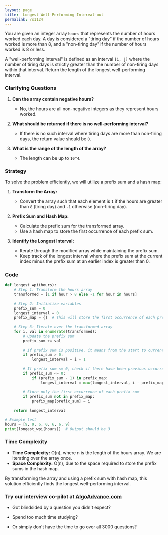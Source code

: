 ```yaml
---
layout: page
title:  Longest Well-Performing Interval-out
permalink: /s1124
---
```


You are given an integer array `hours` that represents the number of hours worked each day. A day is considered a "tiring day" if the number of hours worked is more than 8, and a "non-tiring day" if the number of hours worked is 8 or less.

A "well-performing interval" is defined as an interval `[i, j]` where the number of tiring days is strictly greater than the number of non-tiring days within that interval. Return the length of the longest well-performing interval.

### Clarifying Questions

1. **Can the array contain negative hours?**
   - No, the hours are all non-negative integers as they represent hours worked.

2. **What should be returned if there is no well-performing interval?**
   - If there is no such interval where tiring days are more than non-tiring days, the return value should be `0`.

3. **What is the range of the length of the array?**
   - The length can be up to `10^4`.

### Strategy

To solve the problem efficiently, we will utilize a prefix sum and a hash map:

1. **Transform the Array:**
   - Convert the array such that each element is `1` if the hours are greater than `8` (tiring day) and `-1` otherwise (non-tiring day).

2. **Prefix Sum and Hash Map:**
   - Calculate the prefix sum for the transformed array.
   - Use a hash map to store the first occurrence of each prefix sum.

3. **Identify the Longest Interval:**
   - Iterate through the modified array while maintaining the prefix sum.
   - Keep track of the longest interval where the prefix sum at the current index minus the prefix sum at an earlier index is greater than 0.

### Code

```python
def longest_wpi(hours):
    # Step 1: Transform the hours array
    transformed = [1 if hour > 8 else -1 for hour in hours]
    
    # Step 2: Initialize variables
    prefix_sum = 0
    longest_interval = 0
    prefix_map = {}  # This will store the first occurrence of each prefix sum
    
    # Step 3: Iterate over the transformed array
    for i, val in enumerate(transformed):
        # Update the prefix sum
        prefix_sum += val
        
        # If prefix sum is positive, it means from the start to current index is a valid interval
        if prefix_sum > 0:
            longest_interval = i + 1
        
        # If prefix sum <= 0, check if there have been previous occurrences
        if prefix_sum <= 0:
            if (prefix_sum - 1) in prefix_map:
                longest_interval = max(longest_interval, i - prefix_map[prefix_sum - 1])
        
        # Store only the first occurrence of each prefix sum
        if prefix_sum not in prefix_map:
            prefix_map[prefix_sum] = i
    
    return longest_interval

# Example test
hours = [9, 9, 6, 0, 6, 6, 9]
print(longest_wpi(hours))  # Output should be 3
```

### Time Complexity

- **Time Complexity:** O(n), where n is the length of the hours array. We are iterating over the array once.
- **Space Complexity:** O(n), due to the space required to store the prefix sums in the hash map.

By transforming the array and using a prefix sum with hash map, this solution efficiently finds the longest well-performing interval.


### Try our interview co-pilot at [AlgoAdvance.com](https://algoAdvance.com)

- Got blindsided by a question you didn't expect?

- Spend too much time studying?

- Or simply don't have the time to go over all 3000 questions?

